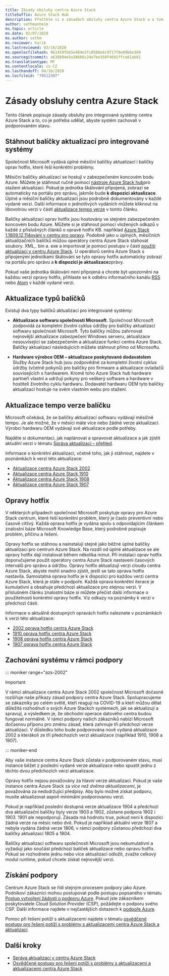 ```yaml
---
title: Zásady obsluhy centra Azure Stack
titleSuffix: Azure Stack Hub
description: Přečtěte si o zásadách obsluhy centra Azure Stack a o tom, jak zachovat integrovaný systém v podporovaném stavu.
author: sethmanheim
ms.topic: article
ms.date: 02/07/2020
ms.author: sethm
ms.reviewer: harik
ms.lastreviewed: 03/18/2020
ms.openlocfilehash: 9b1459fbb5e484e3fc0588e8c9717f8e09b6e309
ms.sourcegitcommit: a630894e5a38666c24e7be350f4691ffce81ab81
ms.translationtype: MT
ms.contentlocale: cs-CZ
ms.lasthandoff: 04/16/2020
ms.locfileid: "79512397"
---
```

# <a name="azure-stack-hub-servicing-policy"></a>Zásady obsluhy centra Azure Stack

Tento článek popisuje zásady obsluhy pro integrované systémy centra Azure Stack a to, co je potřeba udělat, abyste systém zachovali v podporovaném stavu.

## <a name="download-update-packages-for-integrated-systems"></a>Stáhnout balíčky aktualizací pro integrované systémy

Společnost Microsoft vydává úplné měsíční balíčky aktualizací i balíčky oprav hotfix, které řeší konkrétní problémy.

Měsíční balíčky aktualizací se hostují v zabezpečeném koncovém bodu Azure. Můžete je stáhnout ručně pomocí [nástroje Azure Stack hub](https://aka.ms/azurestackupdatedownload)pro stažení aktualizací. Pokud je jednotka škálování připojená, zobrazí se automaticky na portálu pro správu, jakmile bude **k dispozici aktualizace**. Úplné a měsíční balíčky aktualizací jsou podrobně dokumentovány v každé vydané verzi. Další informace o jednotlivých vydáních můžete kliknout na libovolnou verzi v části [aktualizace tempo verze](#update-package-release-cadence) v tomto článku.

Balíčky aktualizací oprav hotfix jsou hostovány ve stejném zabezpečeném koncovém bodu Azure. Můžete si je stáhnout pomocí vložených odkazů v každé z příslušných článků o opravě hotfix KB. například [Azure Stack 1.1809.12.114ování v centru pro opravy](https://support.microsoft.com/help/4481548/azure-stack-hotfix-1-1809-12-114). Podobně jako u úplných, měsíčních aktualizačních balíčků můžou operátory centra Azure Stack stahovat soubory. XML,. bin a. exe a importovat je pomocí postupu v části [použití aktualizací v centru Azure Stack](azure-stack-apply-updates.md). U operátorů centra Azure Stack s připojenými jednotkami škálování se tyto opravy hotfix automaticky zobrazí na portálu pro správu a **k dispozici je aktualizace**zprávy.

Pokud vaše jednotka škálování není připojená a chcete být upozorněni na každou verzi opravy hotfix, přihlaste se k odběru informačního kanálu [RSS](https://support.microsoft.com/app/content/api/content/feeds/sap/en-us/32d322a8-acae-202d-e9a9-7371dccf381b/rss) nebo [Atom](https://support.microsoft.com/app/content/api/content/feeds/sap/en-us/32d322a8-acae-202d-e9a9-7371dccf381b/atom) v každé vydané verzi.

## <a name="update-package-types"></a>Aktualizace typů balíčků

Existují dva typy balíčků aktualizací pro integrované systémy:

- **Aktualizace softwaru společnosti Microsoft**. Společnost Microsoft zodpovídá za kompletní životní cyklus údržby pro balíčky aktualizací softwaru společnosti Microsoft. Tyto balíčky můžou zahrnovat nejnovější aktualizace zabezpečení Windows serveru, aktualizace nesouvisející se zabezpečením a aktualizace funkcí centra Azure Stack. Balíčky aktualizací následujících můžete stáhnout přímo od Microsoftu.

- **Hardware výrobce OEM – aktualizace poskytované dodavatelem** Služby Azure Stack hub jsou zodpovědné za kompletní životní cyklus údržby (včetně pokynů) pro balíčky pro firmware a aktualizace ovladačů souvisejících s hardwarem. Kromě toho Azure Stack hub hardware partneři vlastní a udržují pokyny pro veškerý software a hardware v hostiteli životního cyklu hardwaru. Dodavatel hardwaru OEM tyto balíčky aktualizací hostuje na svém vlastním webu pro stažení.

## <a name="update-package-release-cadence"></a>Aktualizace tempo verze balíčku

Microsoft očekává, že se balíčky aktualizací softwaru vydávají měsíčně tempo. Je ale možné, že v měsíci máte více nebo žádné verze aktualizací. Výrobci hardwaru OEM vydávají své aktualizace podle potřeby.

Najděte si dokumentaci, jak naplánovat a spravovat aktualizace a jak zjistit aktuální verzi v tématu [Správa aktualizací – přehled](azure-stack-updates.md).

Informace o konkrétní aktualizaci, včetně toho, jak ji stáhnout, najdete v poznámkách k verzi této aktualizace:

- [Aktualizace centra Azure Stack 2002](/azure-stack/operator/release-notes?view=azs-2002)
- [Aktualizace centra Azure Stack 1910](/azure-stack/operator/release-notes?view=azs-1910)
- [Aktualizace centra Azure Stack 1908](/azure-stack/operator/release-notes?view=azs-1908)
- [Aktualizace centra Azure Stack 1907](/azure-stack/operator/release-notes?view=azs-1907)

## <a name="hotfixes"></a>Opravy hotfix

V některých případech společnost Microsoft poskytuje opravy pro Azure Stack centrum, které řeší konkrétní problém, který je často preventivní nebo časově citlivý. Každá oprava hotfix je vydána spolu s odpovídajícím článkem znalostní báze Microsoft Knowledge Base, který podrobně popisuje problém, příčinu a řešení.

Opravy hotfix se stáhnou a nainstalují stejně jako běžné úplné balíčky aktualizací pro centrum Azure Stack. Na rozdíl od úplné aktualizace se ale opravy hotfix dají instalovat během několika minut. Při instalaci oprav hotfix doporučujeme použít operátory centra Azure Stack nastavení časových intervalů pro správu a údržbu. Opravy hotfix aktualizují verzi cloudu centra Azure Stack, abyste mohli snadno zjistit, jestli se tato oprava hotfix nastavila. Samostatná oprava hotfix je k dispozici pro každou verzi centra Azure Stack, která je stále v podpoře. Každá oprava konkrétní iterace je kumulativní a obsahuje předchozí aktualizace pro stejnou verzi. V příslušném článku znalostní báze si můžete přečíst další informace o použitelnosti konkrétní opravy hotfix. Viz odkazy na poznámky k verzi v předchozí části.

Informace o aktuálně dostupných opravách hotfix naleznete v poznámkách k verzi této aktualizace:

- [2002 oprava hotfix centra Azure Stack](/azure-stack/operator/release-notes?view=azs-2002#hotfixes)
- [1910 oprava hotfix centra Azure Stack](/azure-stack/operator/release-notes?view=azs-1910#hotfixes-1)
- [1908 oprava hotfix centra Azure Stack](/azure-stack/operator/release-notes?view=azs-1908#hotfixes-2)
- [1907 oprava hotfix centra Azure Stack](/azure-stack/operator/release-notes?view=azs-1907#hotfixes-3)

## <a name="keep-your-system-under-support"></a>Zachování systému v rámci podpory

::: moniker range="azs-2002"

> [!IMPORTANT]  
> V rámci aktualizace centra Azure Stack 2002 společnost Microsoft dočasně rozšiřuje naše příkazy zásad podpory centra Azure Stack. Spolupracujeme se zákazníky po celém světě, kteří reagují na COVID-19 a kteří můžou dělat důležitá rozhodnutí o svých Azure Stackch systémech, jak se aktualizují a spravují, a výsledkem je, že obchodní operace datového centra budou fungovat normálně. V rámci podpory našich zákazníků nabízí Microsoft dočasnou příponu pro změnu zásad, která zahrnuje tři předchozí verze aktualizací. V důsledku toho bude podporována nově vydaná aktualizace 2002 a kterákoli ze tří předchozích verzí aktualizace (například 1910, 1908 a 1907).

::: moniker-end

Aby vaše instance centra Azure Stack zůstala v podporovaném stavu, musí instance běžet z poslední vydané verze aktualizace nebo spustit jednu z těchto dvou předchozích verzí aktualizace.

Opravy hotfix nejsou považovány za hlavní verze aktualizací. Pokud je vaše instance centra Azure Stack za *více než dvěma aktualizacemi*, je považována za nedodržující předpisy. Aby bylo možné získat podporu, musíte aktualizovat aspoň minimální podporovanou verzi.

Pokud je například poslední dostupná verze aktualizace 1904 a předchozí dva aktualizační balíčky byly verze 1903 a 1902, zůstane podpora 1902 i 1903. 1901 ale nepodporují. Zásada má hodnotu true, pokud není k dispozici žádná verze na měsíc nebo dvě. Pokud je například aktuální verze 1807 a nebyla vydána žádná verze 1806, v rámci podpory zůstanou předchozí dva balíčky aktualizací 1805 a 1804.

Balíčky aktualizací softwaru společnosti Microsoft jsou nekumulativní a vyžadují jako součást předchozí balíček aktualizace nebo opravu hotfix. Pokud se rozhodnete jednu nebo více aktualizací odložit, zvažte celkový modul runtime, pokud chcete získat nejnovější verzi.

## <a name="get-support"></a>Získání podpory

Centrum Azure Stack se řídí stejným procesem podpory jako Azure. Podnikoví zákazníci mohou postupovat podle postupu popsaného v tématu [Postup vytvoření žádosti o podporu Azure](https://docs.microsoft.com/azure/azure-supportability/how-to-create-azure-support-request). Pokud jste zákazníkem poskytovatele Cloud Solution Provider (CSP), požádejte o podporu svého CSP. Další informace najdete v nejčastějších dotazech k [podpoře Azure](https://azure.microsoft.com/support/faq/).

Pomoc při řešení potíží s aktualizacemi najdete v tématu [osvědčené postupy pro řešení potíží s problémy s aktualizacemi centra Azure Stack a aktualizací](azure-stack-updates-troubleshoot.md).

## <a name="next-steps"></a>Další kroky

- [Správa aktualizací v centru Azure Stack](azure-stack-updates.md)
- [Osvědčené postupy pro řešení potíží s problémy s aktualizacemi a aktualizacemi centra Azure Stack](azure-stack-updates-troubleshoot.md)
